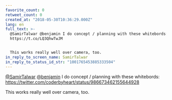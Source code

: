 ```yaml
---
favorite_count: 0
retweet_count: 0
created_at: "2018-05-30T10:36:29.000Z"
lang: en
full_text: >-
  @SamirTalwar @benjamin I do concept / planning with these whitebords:
  https://t.co/LQ3QhwTwJM


  This works really well over camera, too.
in_reply_to_screen_name: SamirTalwar
in_reply_to_status_id_str: "1001765453885333504"
---
```


[@SamirTalwar](https://twitter.com/SamirTalwar)
[@benjamin](https://twitter.com/benjamin) I do concept / planning with these
whitebords: <https://twitter.com/coderbyheart/status/986673462155644928>

This works really well over camera, too.
